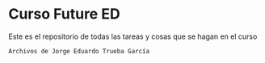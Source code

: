 # Curso Future ED

Este es el repositorio de todas las tareas y cosas que se hagan en el curso

```
Archivos de Jorge Eduardo Trueba García
```
